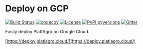 # Deploy on GCP

[![Build Status](https://travis-ci.org/platiagro/deploy.svg)](https://travis-ci.org/platiagro/deploy)
[![codecov](https://codecov.io/gh/platiagro/deploy/graph/badge.svg)](https://codecov.io/gh/platiagro/deploy)
[![License](https://img.shields.io/badge/License-Apache%202.0-blue.svg)](https://opensource.org/licenses/Apache-2.0)
[![PyPI pyversions](https://img.shields.io/pypi/pyversions/ansicolortags.svg)](https://pypi.python.org/pypi/ansicolortags/)
[![Gitter](https://badges.gitter.im/platiagro/community.svg)](https://gitter.im/platiagro/community?utm_source=badge&utm_medium=badge&utm_campaign=pr-badge)

Easily deploy PlatIAgro on Google Cloud.

[https://deploy.platiagro.cloud/](https://deploy.platiagro.cloud/)